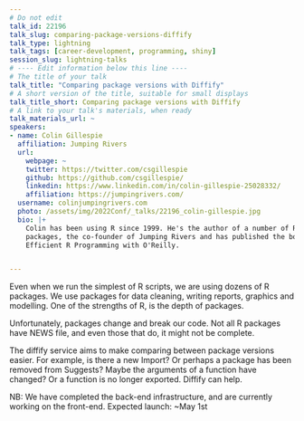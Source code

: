 ```yaml
---
# Do not edit
talk_id: 22196
talk_slug: comparing-package-versions-diffify
talk_type: lightning
talk_tags: [career-development, programming, shiny]
session_slug: lightning-talks
# ---- Edit information below this line ----
# The title of your talk
talk_title: "Comparing package versions with Diffify"
# A short version of the title, suitable for small displays
talk_title_short: Comparing package versions with Diffify
# A link to your talk's materials, when ready
talk_materials_url: ~
speakers:
- name: Colin Gillespie
  affiliation: Jumping Rivers
  url:
    webpage: ~
    twitter: https://twitter.com/csgillespie
    github: https://github.com/csgillespie/
    linkedin: https://www.linkedin.com/in/colin-gillespie-25028332/
    affiliation: https://jumpingrivers.com/
  username: colinjumpingrivers.com
  photo: /assets/img/2022Conf/_talks/22196_colin-gillespie.jpg
  bio: |+
    Colin has been using R since 1999. He's the author of a number of R
    packages, the co-founder of Jumping Rivers and has published the book
    Efficient R Programming with O'Reilly.


---
```


<!-- ABSTRACT ----
Please write abstract below. You may use simple markdown (links, code style, bold, italics)
-->

Even when we run the simplest of R scripts, we are using dozens of R packages.
We use packages for data cleaning, writing reports, graphics and modelling. One
of the strengths of R, is the depth of packages.

Unfortunately, packages change and break our code. Not all R packages have NEWS
file, and even those that do, it might not be complete.

The diffify service aims to make comparing between package versions easier.
For example, is there a new Import? Or perhaps a package has been removed from
Suggests? Maybe the arguments of a function have changed? Or a function is no
longer exported. Diffify can help.

NB: We have completed the back-end infrastructure, and are currently working on
the front-end. Expected launch: ~May 1st
